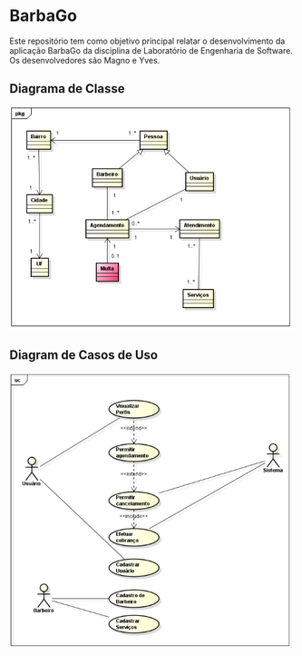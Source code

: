 # BarbaGo

Este repositório tem como objetivo principal relatar o desenvolvimento da aplicação BarbaGo da disciplina de Laboratório de Engenharia de Software. Os desenvolvedores são Magno e Yves.

## Diagrama de Classe
<img src="https://github.com/magno-brito/BarbaGo/blob/main/assets/diagrama-classe-Magno-Yves.png" width="500">

## Diagram de Casos de Uso
<img src="https://github.com/magno-brito/BarbaGo/blob/main/assets/diagrama-caso-uso-Magno-Yves.png" width="500">

